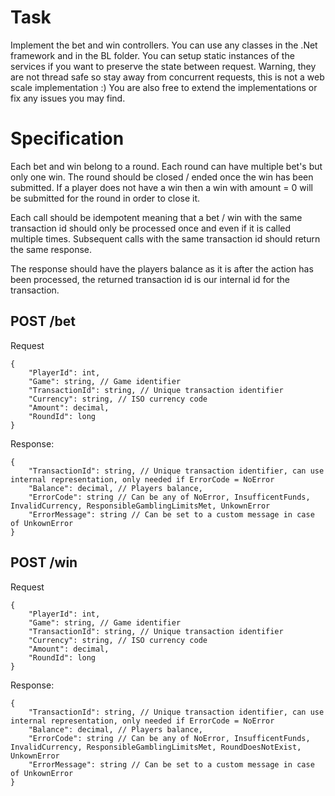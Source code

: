 

# Task
Implement the bet and win controllers. You can use any classes in the .Net framework and in the BL folder. 
You can setup static instances of the services if you want to preserve the state between request. Warning, they are not thread safe so stay away from concurrent requests, this is not a web scale implementation :) You are also free to extend the implementations or fix any issues you may find.

# Specification

Each bet and win belong to a round. Each round can have multiple bet's but only one win. The round should be closed / ended once the win has been submitted. If a player does not have a win then a win with amount = 0 will be submitted for the round in order to close it.

Each call should be idempotent meaning that a bet / win with the same transaction id should only be processed once and even if it is called multiple times. Subsequent calls with the same transaction id should return the same response.

The response should have the players balance as it is after the action has been processed, the returned transaction id is our internal id for the transaction.


## POST /bet
Request
```
{
	"PlayerId": int,
	"Game": string, // Game identifier
	"TransactionId": string, // Unique transaction identifier
	"Currency": string, // ISO currency code
	"Amount": decimal,
	"RoundId": long
}
```
Response:
```
{
	"TransactionId": string, // Unique transaction identifier, can use internal representation, only needed if ErrorCode = NoError
	"Balance": decimal, // Players balance,
	"ErrorCode": string // Can be any of NoError, InsufficentFunds, InvalidCurrency, ResponsibleGamblingLimitsMet, UnkownError
	"ErrorMessage": string // Can be set to a custom message in case of UnkownError
}
```

## POST /win
Request
```
{
	"PlayerId": int,
	"Game": string, // Game identifier
	"TransactionId": string, // Unique transaction identifier
	"Currency": string, // ISO currency code
	"Amount": decimal,
	"RoundId": long
}
```
Response:
```
{
	"TransactionId": string, // Unique transaction identifier, can use internal representation, only needed if ErrorCode = NoError
	"Balance": decimal, // Players balance,
	"ErrorCode": string // Can be any of NoError, InsufficentFunds, InvalidCurrency, ResponsibleGamblingLimitsMet, RoundDoesNotExist, UnkownError
	"ErrorMessage": string // Can be set to a custom message in case of UnkownError
}
```